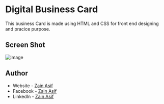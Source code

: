# Digital Business Card 
This business Card is made using HTML and CSS for front end designing and pracice purpose.

## Screen Shot 

![image](https://user-images.githubusercontent.com/98703238/211212398-d8613988-4203-429e-8ec1-0f902dc3516d.png)

## Author

- Website - [Zain Asif](www.github.com/zainasif767)
- Facebook - [Zain Asif](https://www.facebook.com/S.Zain.Asif/)
- LinkedIn - [Zain Asif](https://www.linkedin.com/in/zain-asif-614337233)
